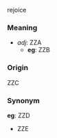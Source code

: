 rejoice
### Meaning
+ _adj_: ZZA
    + __eg__: ZZB

### Origin

ZZC

### Synonym

__eg__: ZZD

+ ZZE


